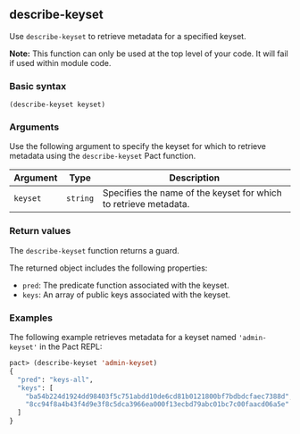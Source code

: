 ## describe-keyset

Use `describe-keyset` to retrieve metadata for a specified keyset.

**Note:** This function can only be used at the top level of your code. It will fail if used within module code.

### Basic syntax

`(describe-keyset keyset)`

### Arguments

Use the following argument to specify the keyset for which to retrieve metadata using the `describe-keyset` Pact function.

| Argument | Type | Description |
| --- | --- | --- |
| `keyset` | `string` | Specifies the name of the keyset for which to retrieve metadata. |

### Return values

The `describe-keyset` function returns a guard.

The returned object includes the following properties:

- `pred`: The predicate function associated with the keyset.
- `keys`: An array of public keys associated with the keyset.

### Examples

The following example retrieves metadata for a keyset named `'admin-keyset'` in the Pact REPL:

```lisp
pact> (describe-keyset 'admin-keyset)
{
  "pred": "keys-all",
  "keys": [
    "ba54b224d1924dd98403f5c751abdd10de6cd81b0121800bf7bdbdcfaec7388d",
    "8cc94f8a4b43f4d9e3f8c5dca3966ea000f13ecbd79abc01bc7c00faacd06a5e"
  ]
}
```
